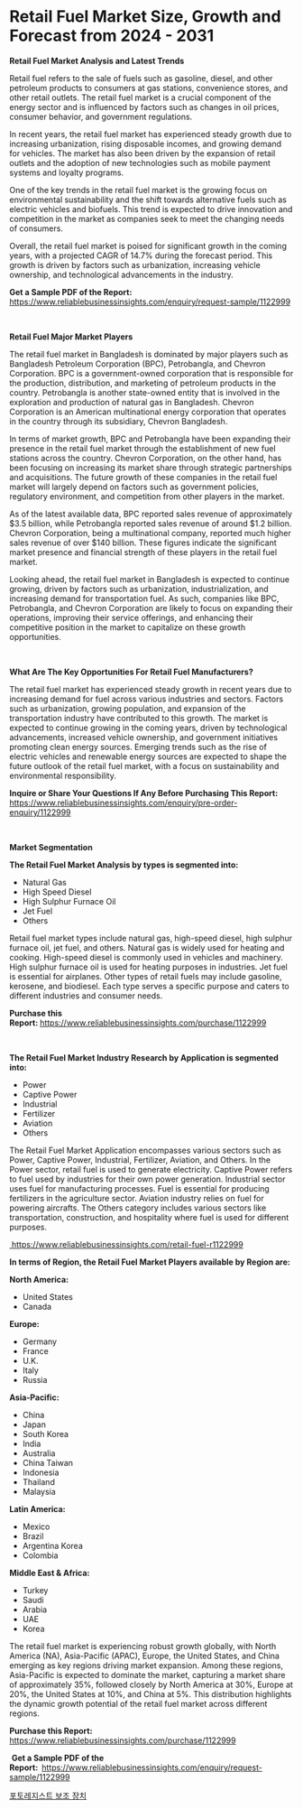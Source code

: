 <p><h1>Retail Fuel Market Size, Growth and Forecast from 2024 - 2031</h1></p><p><strong>Retail Fuel Market Analysis and Latest Trends</strong></p>
<p><p>Retail fuel refers to the sale of fuels such as gasoline, diesel, and other petroleum products to consumers at gas stations, convenience stores, and other retail outlets. The retail fuel market is a crucial component of the energy sector and is influenced by factors such as changes in oil prices, consumer behavior, and government regulations.</p><p>In recent years, the retail fuel market has experienced steady growth due to increasing urbanization, rising disposable incomes, and growing demand for vehicles. The market has also been driven by the expansion of retail outlets and the adoption of new technologies such as mobile payment systems and loyalty programs.</p><p>One of the key trends in the retail fuel market is the growing focus on environmental sustainability and the shift towards alternative fuels such as electric vehicles and biofuels. This trend is expected to drive innovation and competition in the market as companies seek to meet the changing needs of consumers.</p><p>Overall, the retail fuel market is poised for significant growth in the coming years, with a projected CAGR of 14.7% during the forecast period. This growth is driven by factors such as urbanization, increasing vehicle ownership, and technological advancements in the industry.</p></p>
<p><strong>Get a Sample PDF of the Report:&nbsp;</strong> <a href="https://www.reliablebusinessinsights.com/enquiry/request-sample/1122999">https://www.reliablebusinessinsights.com/enquiry/request-sample/1122999</a></p>
<p>&nbsp;</p>
<p><strong>Retail Fuel Major Market Players</strong></p>
<p><p>The retail fuel market in Bangladesh is dominated by major players such as Bangladesh Petroleum Corporation (BPC), Petrobangla, and Chevron Corporation. BPC is a government-owned corporation that is responsible for the production, distribution, and marketing of petroleum products in the country. Petrobangla is another state-owned entity that is involved in the exploration and production of natural gas in Bangladesh. Chevron Corporation is an American multinational energy corporation that operates in the country through its subsidiary, Chevron Bangladesh.</p><p>In terms of market growth, BPC and Petrobangla have been expanding their presence in the retail fuel market through the establishment of new fuel stations across the country. Chevron Corporation, on the other hand, has been focusing on increasing its market share through strategic partnerships and acquisitions. The future growth of these companies in the retail fuel market will largely depend on factors such as government policies, regulatory environment, and competition from other players in the market.</p><p>As of the latest available data, BPC reported sales revenue of approximately $3.5 billion, while Petrobangla reported sales revenue of around $1.2 billion. Chevron Corporation, being a multinational company, reported much higher sales revenue of over $140 billion. These figures indicate the significant market presence and financial strength of these players in the retail fuel market.</p><p>Looking ahead, the retail fuel market in Bangladesh is expected to continue growing, driven by factors such as urbanization, industrialization, and increasing demand for transportation fuel. As such, companies like BPC, Petrobangla, and Chevron Corporation are likely to focus on expanding their operations, improving their service offerings, and enhancing their competitive position in the market to capitalize on these growth opportunities.</p></p>
<p>&nbsp;</p>
<p><strong>What Are The Key Opportunities For Retail Fuel Manufacturers?</strong></p>
<p><p>The retail fuel market has experienced steady growth in recent years due to increasing demand for fuel across various industries and sectors. Factors such as urbanization, growing population, and expansion of the transportation industry have contributed to this growth. The market is expected to continue growing in the coming years, driven by technological advancements, increased vehicle ownership, and government initiatives promoting clean energy sources. Emerging trends such as the rise of electric vehicles and renewable energy sources are expected to shape the future outlook of the retail fuel market, with a focus on sustainability and environmental responsibility.</p></p>
<p><strong>Inquire or Share Your Questions If Any Before Purchasing This Report:</strong> <a href="https://www.reliablebusinessinsights.com/enquiry/pre-order-enquiry/1122999">https://www.reliablebusinessinsights.com/enquiry/pre-order-enquiry/1122999</a></p>
<p>&nbsp;</p>
<p><strong>Market Segmentation</strong></p>
<p><strong>The Retail Fuel Market Analysis by types is segmented into:</strong></p>
<p><ul><li>Natural Gas</li><li>High Speed Diesel</li><li>High Sulphur Furnace Oil</li><li>Jet Fuel</li><li>Others</li></ul></p>
<p><p>Retail fuel market types include natural gas, high-speed diesel, high sulphur furnace oil, jet fuel, and others. Natural gas is widely used for heating and cooking. High-speed diesel is commonly used in vehicles and machinery. High sulphur furnace oil is used for heating purposes in industries. Jet fuel is essential for airplanes. Other types of retail fuels may include gasoline, kerosene, and biodiesel. Each type serves a specific purpose and caters to different industries and consumer needs.</p></p>
<p><strong>Purchase this Report:&nbsp;</strong><a href="https://www.reliablebusinessinsights.com/purchase/1122999">https://www.reliablebusinessinsights.com/purchase/1122999</a></p>
<p>&nbsp;</p>
<p><strong>The Retail Fuel Market Industry Research by Application is segmented into:</strong></p>
<p><ul><li>Power</li><li>Captive Power</li><li>Industrial</li><li>Fertilizer</li><li>Aviation</li><li>Others</li></ul></p>
<p><p>The Retail Fuel Market Application encompasses various sectors such as Power, Captive Power, Industrial, Fertilizer, Aviation, and Others. In the Power sector, retail fuel is used to generate electricity. Captive Power refers to fuel used by industries for their own power generation. Industrial sector uses fuel for manufacturing processes. Fuel is essential for producing fertilizers in the agriculture sector. Aviation industry relies on fuel for powering aircrafts. The Others category includes various sectors like transportation, construction, and hospitality where fuel is used for different purposes.</p></p>
<p><a href="https://www.reliablebusinessinsights.com/retail-fuel-r1122999">&nbsp;https://www.reliablebusinessinsights.com/retail-fuel-r1122999</a></p>
<p><strong>In terms of Region, the Retail Fuel Market Players available by Region are:</strong></p>
<p>
    <p> <strong> North America: </strong>
        <ul>
            <li>United States</li>
            <li>Canada</li>
        </ul>
        </p> 
    <p> <strong> Europe: </strong>
        <ul>
            <li>Germany</li>
            <li>France</li>
            <li>U.K.</li>
            <li>Italy</li>
            <li>Russia</li>
        </ul>
        </p> 
    <p> <strong> Asia-Pacific: </strong>
        <ul>
            <li>China</li>
            <li>Japan</li>
            <li>South Korea</li>
            <li>India</li>
            <li>Australia</li>
            <li>China Taiwan</li>
            <li>Indonesia</li>
            <li>Thailand</li>
            <li>Malaysia</li>
        </ul>
        </p> 
    <p> <strong> Latin America: </strong>
        <ul>
            <li>Mexico</li>
            <li>Brazil</li>
            <li>Argentina Korea</li>
            <li>Colombia</li>
        </ul>
        </p> 
    <p> <strong> Middle East & Africa: </strong>
        <ul>
            <li>Turkey</li>
            <li>Saudi</li>
            <li>Arabia</li>
            <li>UAE</li>
            <li>Korea</li>
        </ul>
    </p>
    </p>
<p><p>The retail fuel market is experiencing robust growth globally, with North America (NA), Asia-Pacific (APAC), Europe, the United States, and China emerging as key regions driving market expansion. Among these regions, Asia-Pacific is expected to dominate the market, capturing a market share of approximately 35%, followed closely by North America at 30%, Europe at 20%, the United States at 10%, and China at 5%. This distribution highlights the dynamic growth potential of the retail fuel market across different regions.</p></p>
<p><strong>Purchase this Report: </strong><a href="https://www.reliablebusinessinsights.com/purchase/1122999">https://www.reliablebusinessinsights.com/purchase/1122999</a></p>
<p>&nbsp;<strong>Get a Sample PDF of the Report:&nbsp;&nbsp;</strong><a href="https://www.reliablebusinessinsights.com/enquiry/request-sample/1122999">https://www.reliablebusinessinsights.com/enquiry/request-sample/1122999</a></p>
<p><strong></strong></p>
<p><p><a href="https://github.com/vseigx30c9a1j/Market-Research-Report-List-3/blob/main/869165441814.md">포토레지스트 보조 장치</a></p></p>